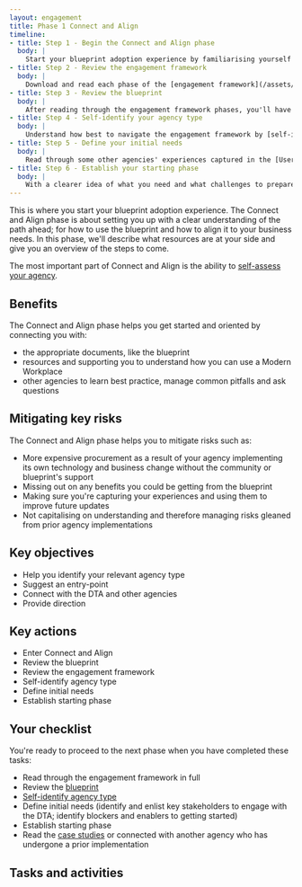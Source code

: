 ```yaml
---
layout: engagement
title: Phase 1 Connect and Align
timeline:
- title: Step 1 - Begin the Connect and Align phase 
  body: |
    Start your blueprint adoption experience by familiarising yourself with all the phases and stages ahead of you. By doing so before jumping ahead, you will be armed with the right information to make this experience clear and efficient – so your agency will realise the maximum value of adopting the new ways of working faster.
- title: Step 2 - Review the engagement framework
  body: |
    Download and read each phase of the [engagement framework](/assets/files/pdf/dta-pub-engagement-framework.pdf) from end-to-end to gain an overview of each phase before taking action.
- title: Step 3 - Review the blueprint
  body: | 
    After reading through the engagement framework phases, you'll have the context to review the [blueprint](/blueprint/index.html). The blueprint is a complex and technical document that should be reviewed by qualified technical staff. By reading through the detail of this document you will gain an understanding of where and when you may need to involve external partners to help you realise your shift to the Modern Workplace.
- title: Step 4 - Self-identify your agency type
  body: | 
    Understand how best to navigate the engagement framework by [self-identifying](/program/engagement/agency-type.html) your agency type as Lean, Aligned, Self-directed or Complex. Doing so will ensure the information you're getting has been tailored to support your agency's unique needs.
- title: Step 5 - Define your initial needs
  body: | 
    Read through some other agencies' experiences captured in the [User Case Studies](/program/engagement/case-studies.html) to give you an idea of what your agency may need in order to prepare for your change journey. Once you're clear on what your initial needs may be, the [User Case Studies](/program/engagement/case-studies.html) may also prepare you for any potential blockers or challenges up ahead.
- title: Step 6 - Establish your starting phase
  body: | 
    With a clearer idea of what you need and what challenges to prepare for, you can now plan how you'll get started with the blueprint adoption.
---
```


This is where you start your blueprint adoption experience. The Connect and Align phase is about setting you up with a clear understanding of the path ahead; for how to use the blueprint and how to align it to your business needs. In this phase, we'll describe what resources are at your side and give you an overview of the steps to come.

The most important part of Connect and Align is the ability to [self-assess your agency](/program/engagement/agency-type.html).

## Benefits

The Connect and Align phase helps you get started and oriented by connecting you with:

* the appropriate documents, like the blueprint
* resources and supporting you to understand how you can use a Modern Workplace 
* other agencies to learn best practice, manage common pitfalls and ask questions

## Mitigating key risks

The Connect and Align phase helps you to mitigate risks such as: 

* More expensive procurement as a result of your agency implementing its own technology and business change without the community or blueprint's support
* Missing out on any benefits you could be getting from the blueprint
* Making sure you're capturing your experiences and using them to improve future updates
* Not capitalising on understanding and therefore managing risks gleaned from prior agency implementations

## Key objectives

* Help you identify your relevant agency type
* Suggest an entry-point
* Connect with the DTA and other agencies
* Provide direction

## Key actions

* Enter Connect and Align
* Review the blueprint
* Review the engagement framework
* Self-identify agency type 
* Define initial needs
* Establish starting phase

## Your checklist

You're ready to proceed to the next phase when you have completed these tasks:

* Read through the engagement framework in full
* Review the [blueprint](/blueprint/index.html) 
* [Self-identify agency type](/program/engagement/agency-type.html)
* Define initial needs (identify and enlist key stakeholders to engage with the DTA; identify blockers and enablers to getting started)
* Establish starting phase
* Read the [case studies](/program/engagement/case-studies.html) or connected with another agency who has undergone a prior implementation

## Tasks and activities